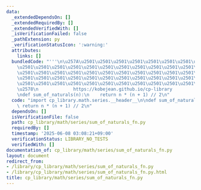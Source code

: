 ```yaml
---
data:
  _extendedDependsOn: []
  _extendedRequiredBy: []
  _extendedVerifiedWith: []
  _isVerificationFailed: false
  _pathExtension: py
  _verificationStatusIcon: ':warning:'
  attributes:
    links: []
  bundledCode: "'''\n\u257A\u2501\u2501\u2501\u2501\u2501\u2501\u2501\u2501\u2501\u2501\
    \u2501\u2501\u2501\u2501\u2501\u2501\u2501\u2501\u2501\u2501\u2501\u2501\u2501\
    \u2501\u2501\u2501\u2501\u2501\u2501\u2501\u2501\u2501\u2501\u2501\u2501\u2501\
    \u2501\u2501\u2501\u2501\u2501\u2501\u2501\u2501\u2501\u2501\u2501\u2501\u2501\
    \u2501\u2501\u2501\u2501\u2501\u2501\u2501\u2501\u2501\u2501\u2501\u2501\u2501\
    \u2578\n             https://kobejean.github.io/cp-library               \n'''\n\
    \ndef sum_of_naturals(n):\n    return n * (n + 1) // 2\n"
  code: "import cp_library.math.series.__header__\n\ndef sum_of_naturals(n):\n   \
    \ return n * (n + 1) // 2\n"
  dependsOn: []
  isVerificationFile: false
  path: cp_library/math/series/sum_of_naturals_fn.py
  requiredBy: []
  timestamp: '2025-06-08 03:08:21+09:00'
  verificationStatus: LIBRARY_NO_TESTS
  verifiedWith: []
documentation_of: cp_library/math/series/sum_of_naturals_fn.py
layout: document
redirect_from:
- /library/cp_library/math/series/sum_of_naturals_fn.py
- /library/cp_library/math/series/sum_of_naturals_fn.py.html
title: cp_library/math/series/sum_of_naturals_fn.py
---
```

